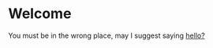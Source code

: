 # Welcome

<p>You must be in the wrong place, may I suggest saying <a target="_" href="https://www.linkedin.com/in/terranleung/">hello?</a></p>
